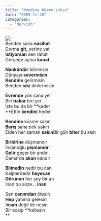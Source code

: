 ```yaml
---
title: "Kendine küsme sakın"
date: "2009-11-20"
categories: 
  - "dervish"
---
```


![](/uploads/image/kusme(1).jpg)  
Benden sana **nasihat**  
Durma **git,** yerine yat  
**İstiyorsan** sen rahat  
Gerçeğe açma **kanat**

**Nankördür** bilirmisin  
Dünyayı **severmisin  
Kendine** gelirmisin  
Benden **söz** dinlermisin

**Evrende** yok sana yer  
Biri **bakar** biri yer  
İşte bu da bir **kader  
**Ettin **kendini** heder

**Kendine** küsme sakın  
**Barış** sana pek yakın  
Elden her zaman **sakın**Bir gün **biter** bu akın

**Birbirine** düşmandır  
İnsanoğlu **pişmandır  
Gelir** geçer bir andır  
Damarda **akan** kandır

**Bilmedin** nedir bu can  
Kalplerdedir **heyecan  
Görünen** her şey bir an  
İnan bu söze… **inan**

Sen **canımdan** ötesin  
**Hep** yanıma gelesin  
İ**nsan** değil de nesin  
Bir acaip **kellesin  
**
